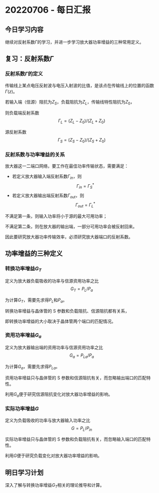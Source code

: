 # 20220706 - 每日汇报

## 今日学习内容

继续对反射系数$\Gamma$的学习，并进一步学习放大器功率增益的三种常用定义。

## 复习：反射系数$\Gamma$

### 反射系数$\Gamma$的定义

传输线上某点电压反射波与电压入射波的比值，是该点在传输线上的位置的函数$\Gamma(z)$。

若输入端（信源）阻抗为$Z_S$，负载阻抗为$Z_L$，传输线特性阻抗为$Z_0$，

则负载端反射系数$$\Gamma_L=(Z_L-Z_0)/(Z_L+Z_0)$$

源反射系数$$\Gamma_S=(Z_S-Z_0)/(Z_S+Z_0)$$

### 反射系数与功率增益的关系

放大器这一二端口网络，要工作在最佳功率传输状态，需要满足：

- 若定义放大器输入端反射系数$\Gamma_{in}$，则$$\Gamma_{in}=\Gamma_S^*$$
- 若定义放大器输出端反射系数$\Gamma_{out}$，则$$\Gamma_{out}=\Gamma_L^*$$

不满足第一条，则输入功率将小于源的最大可用功率；

不满足第二条，则在放大器的输出端，一部分可用功率会被反射回来。

因此要研究放大器功率传输效率，必须研究放大器端口的反射系数。

## 功率增益的三种定义

### 转换功率增益$G_T$

定义为放大器负载吸收的功率与信源资用功率之比$$G_T=P_L/P_a$$

为计算$G_T$，需要先求得$P_L$和$P_a$。

转换功率增益与晶体管的 S 参数和负载阻抗、信源阻抗都有关系，

即转换功率增益的大小取决于晶体管两个端口的匹配情况。

### 资用功率增益$G_a$

定义为放大器输出端的资用功率与信源资用功率之比$$G_a=P_{La}/P_a$$

为计算$G_a$，需要先求得$P_{La}$。

资用功率增益只与晶体管的 S 参数和信源阻抗有关，而忽略输出端口的匹配特性。

利用$G_a$便于研究信源阻抗变化对放大器功率增益的影响。

### 实际功率增益$G$

定义为负载吸收的功率与放大器输入功率之比$$G=P_L/P_{in}$$

实际功率增益只与晶体管的 S 参数和负载阻抗有关，而忽略输入端口的匹配特性。

利用$G$便于研究负载变化对放大器功率增益的影响。

## 明日学习计划

深入了解与转换功率增益$G_T$相关的理论推导和计算。
